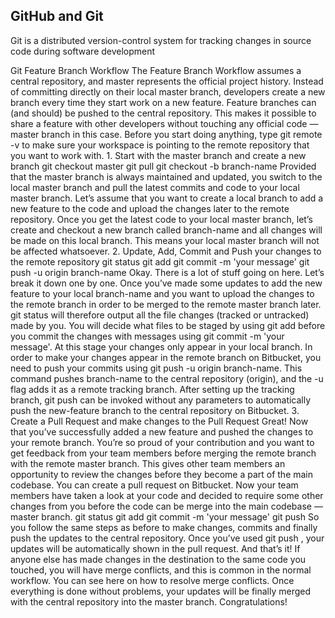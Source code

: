 ## GitHub and Git
<p> Git is a distributed version-control system for tracking changes in source code during software development</p>
Git Feature Branch Workflow
The Feature Branch Workflow assumes a central repository, and master represents the official project history.
Instead of committing directly on their local master branch, developers create a new branch every time they start work on a new feature.
Feature branches can (and should) be pushed to the central repository. This makes it possible to share a feature with other developers without touching any official code — master branch in this case.
Before you start doing anything, type git remote -v to make sure your workspace is pointing to the remote repository that you want to work with.
1. Start with the master branch and create a new branch
git checkout master
git pull
git checkout -b branch-name
Provided that the master branch is always maintained and updated, you switch to the local master branch and pull the latest commits and code to your local master branch.
Let’s assume that you want to create a local branch to add a new feature to the code and upload the changes later to the remote repository.
Once you get the latest code to your local master branch, let’s create and checkout a new branch called branch-name and all changes will be made on this local branch. This means your local master branch will not be affected whatsoever.
2. Update, Add, Commit and Push your changes to the remote repository
git status
git add <your-files>
git commit -m 'your message'
git push -u origin branch-name
Okay. There is a lot of stuff going on here. Let’s break it down one by one.
Once you’ve made some updates to add the new feature to your local branch-name and you want to upload the changes to the remote branch in order to be merged to the remote master branch later.
git status will therefore output all the file changes (tracked or untracked) made by you. You will decide what files to be staged by using git add <your-files> before you commit the changes with messages using git commit -m 'your message'.
At this stage your changes only appear in your local branch. In order to make your changes appear in the remote branch on Bitbucket, you need to push your commits using git push -u origin branch-name.
This command pushes branch-name to the central repository (origin), and the -u flag adds it as a remote tracking branch. After setting up the tracking branch, git push can be invoked without any parameters to automatically push the new-feature branch to the central repository on Bitbucket.
3. Create a Pull Request and make changes to the Pull Request
Great! Now that you’ve successfully added a new feature and pushed the changes to your remote branch.
You’re so proud of your contribution and you want to get feedback from your team members before merging the remote branch with the remote master branch. This gives other team members an opportunity to review the changes before they become a part of the main codebase.
You can create a pull request on Bitbucket.
Now your team members have taken a look at your code and decided to require some other changes from you before the code can be merge into the main codebase — master branch.
git status
git add <your-files>
git commit -m 'your message'
git push
So you follow the same steps as before to make changes, commits and finally push the updates to the central repository. Once you’ve used git push , your updates will be automatically shown in the pull request. And that’s it!
If anyone else has made changes in the destination to the same code you touched, you will have merge conflicts, and this is common in the normal workflow. You can see here on how to resolve merge conflicts.
Once everything is done without problems, your updates will be finally merged with the central repository into the master branch. Congratulations!
